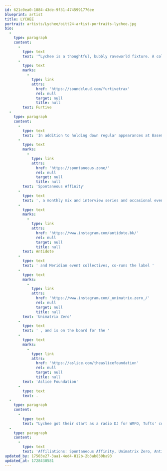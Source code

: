 ```yaml
---
id: 621c0ea0-1084-43de-9f31-4745991776ee
blueprint: artist
title: LYCHEE
portrait: artists/Lychee/oitt24-artist-portraits-lychee.jpg
bio:
  -
    type: paragraph
    content:
      -
        type: text
        text: '“Lychee is a thoughtful, bubbly raveworld fixture. A colorful and perpetually exploratory DJ and event organizer, they manifest underground energy with a magical, scintillating take on technoid psychedelia and relentless, meaningful inquiry. A voracious reader and writer, they ever-thoughtfully explore human experience and interconnectedness through words, soundwaves, and the expansive, wobbling pulse of the dancefloor.” - words by '
      -
        type: text
        marks:
          -
            type: link
            attrs:
              href: 'https://soundcloud.com/furtivetrax'
              rel: null
              target: null
              title: null
        text: Furtive
  -
    type: paragraph
    content:
      -
        type: text
        text: 'In addition to holding down regular appearances at Basement, Nowadays, and Bossa Nova Civic Club, Lychee runs '
      -
        type: text
        marks:
          -
            type: link
            attrs:
              href: 'https://spontaneous.zone/'
              rel: null
              target: null
              title: null
        text: 'Spontaneous Affinity'
      -
        type: text
        text: ', a monthly mix and interview series and occasional event platform focused on how dancefloors have shaped artists, is part of the '
      -
        type: text
        marks:
          -
            type: link
            attrs:
              href: 'https://www.instagram.com/antidote.bk/'
              rel: null
              target: null
              title: null
        text: Antidote
      -
        type: text
        text: ' and Meridian event collectives, co-runs the label '
      -
        type: text
        marks:
          -
            type: link
            attrs:
              href: 'https://www.instagram.com/_unimatrix.zero_/'
              rel: null
              target: null
              title: null
        text: 'Unimatrix Zero'
      -
        type: text
        text: ' , and is on the board for the '
      -
        type: text
        marks:
          -
            type: link
            attrs:
              href: 'https://aslice.com/theaslicefoundation'
              rel: null
              target: null
              title: null
        text: 'Aslice Foundation'
      -
        type: text
        text: .
  -
    type: paragraph
    content:
      -
        type: text
        text: "Lychee got their start as a radio DJ for WMFO, Tufts' college radio station, in 2007. Since starting to play out in 2012, they have played alongside artists like Takaaki Itoh, Objekt, Rrose, Legowelt, Claude Young, and Honey Soundsystem. In addition to playing out, Lychee has organized skillshare and panel events, taught DJ workshops, and curated a speaker event about inclusivity in music technology."
  -
    type: paragraph
    content:
      -
        type: text
        text: 'Affiliations: Spontaneous Affinity, Unimatrix Zero, Antidote, Distrikt1, Meridian, Aslice'
updated_by: 17503e27-3aa1-4ed4-812b-2b3ab850ba93
updated_at: 1728430581
---
```

